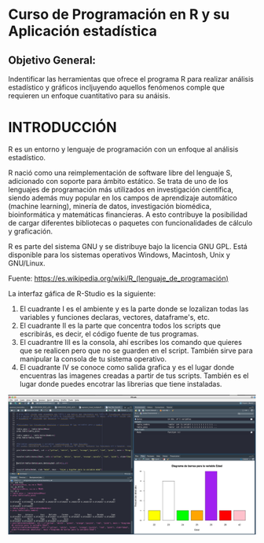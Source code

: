 # Curso de Programación en R y su Aplicación estadística 


## Objetivo General:

 Indentificar las herramientas que ofrece el programa R para realizar análisis estadístico y gráficos incljuyendo aquellos fenómenos comple que requieren un enfoque cuantitativo para su anáisis.

# INTRODUCCIÓN

R es un entorno y lenguaje de programación con un enfoque al análisis estadístico.

R nació como una reimplementación de software libre del lenguaje S, adicionado con soporte para ámbito estático. Se trata de uno de los lenguajes de programación más utilizados en investigación científica, siendo además muy popular en los campos de aprendizaje automático (machine learning), minería de datos, investigación biomédica, bioinformática y matemáticas financieras. A esto contribuye la posibilidad de cargar diferentes bibliotecas o paquetes con funcionalidades de cálculo y graficación.

R es parte del sistema GNU y se distribuye bajo la licencia GNU GPL. Está disponible para los sistemas operativos Windows, Macintosh, Unix y GNU/Linux. 

Fuente: https://es.wikipedia.org/wiki/R_(lenguaje_de_programación)

<!---
<div>
<p style = 'text-align:center;'>
<img src="https://raw.githubusercontent.com/jabpcomplex/statistics-with-R/main/Entorno_R.png" alt="JuveYell" width="300px">
</p>
</div>
-->

La interfaz gáfica de R-Studio es la siguiente:

1. El cuadrante I es el ambiente y es la parte donde se lozalizan todas las variables y funciones declaras, vectores, dataframe's, etc.
2. El cuadrante II es la parte que concentra todos los scripts que escribirás, es decir, el código fuente de tus programas.
3. El cuadrantre III es la consola, ahí escribes los comando que quieres que se realicen pero que no se guarden en el script. También sirve para manipular la consola de tu sistema operativo.
4. El cuadrante IV se conoce como salida grafica y es el lugar donde encuentras las imagenes creadas a partir de tus scripts. También es el lugar donde puedes encotrar las librerias que tiene instaladas. 



![imagen|100](https://raw.githubusercontent.com/jabpcomplex/statistics-with-R/main/Entorno_R.png)
